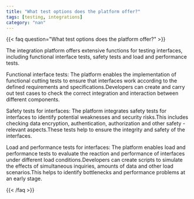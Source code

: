 ```yaml
---
title: "What test options does the platform offer?"
tags: [testing, integrations]
category: "nan"
---
```


<!-- QUESTION -->

{{< faq question="What test options does the platform offer?" >}}

<!-- ANSWER -->

The integration platform offers extensive functions for testing interfaces, including functional interface tests, safety tests and load and performance tests.

Functional interface tests:
The platform enables the implementation of functional cutting tests to ensure that interfaces work according to the defined requirements and specifications.Developers can create and carry out test cases to check the correct integration and interaction between different components.

Safety tests for interfaces:
The platform integrates safety tests for interfaces to identify potential weaknesses and security risks.This includes checking data encryption, authentication, authorization and other safety -relevant aspects.These tests help to ensure the integrity and safety of the interfaces.

Load and performance tests for interfaces:
The platform enables load and performance tests to evaluate the reaction and performance of interfaces under different load conditions.Developers can create scripts to simulate the effects of simultaneous inquiries, amounts of data and other load scenarios.This helps to identify bottlenecks and performance problems at an early stage.

{{< /faq >}}
